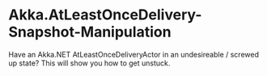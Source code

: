 # Akka.AtLeastOnceDelivery-Snapshot-Manipulation
Have an Akka.NET AtLeastOnceDeliveryActor in an undesireable / screwed up state? This will show you how to get unstuck.
